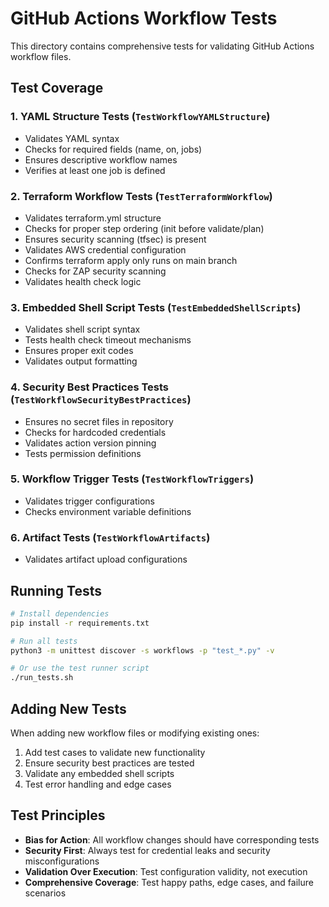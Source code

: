 # GitHub Actions Workflow Tests

This directory contains comprehensive tests for validating GitHub Actions workflow files.

## Test Coverage

### 1. YAML Structure Tests (`TestWorkflowYAMLStructure`)
- Validates YAML syntax
- Checks for required fields (name, on, jobs)
- Ensures descriptive workflow names
- Verifies at least one job is defined

### 2. Terraform Workflow Tests (`TestTerraformWorkflow`)
- Validates terraform.yml structure
- Checks for proper step ordering (init before validate/plan)
- Ensures security scanning (tfsec) is present
- Validates AWS credential configuration
- Confirms terraform apply only runs on main branch
- Checks for ZAP security scanning
- Validates health check logic

### 3. Embedded Shell Script Tests (`TestEmbeddedShellScripts`)
- Validates shell script syntax
- Tests health check timeout mechanisms
- Ensures proper exit codes
- Validates output formatting

### 4. Security Best Practices Tests (`TestWorkflowSecurityBestPractices`)
- Ensures no secret files in repository
- Checks for hardcoded credentials
- Validates action version pinning
- Tests permission definitions

### 5. Workflow Trigger Tests (`TestWorkflowTriggers`)
- Validates trigger configurations
- Checks environment variable definitions

### 6. Artifact Tests (`TestWorkflowArtifacts`)
- Validates artifact upload configurations

## Running Tests

```bash
# Install dependencies
pip install -r requirements.txt

# Run all tests
python3 -m unittest discover -s workflows -p "test_*.py" -v

# Or use the test runner script
./run_tests.sh
```

## Adding New Tests

When adding new workflow files or modifying existing ones:

1. Add test cases to validate new functionality
2. Ensure security best practices are tested
3. Validate any embedded shell scripts
4. Test error handling and edge cases

## Test Principles

- **Bias for Action**: All workflow changes should have corresponding tests
- **Security First**: Always test for credential leaks and security misconfigurations
- **Validation Over Execution**: Test configuration validity, not execution
- **Comprehensive Coverage**: Test happy paths, edge cases, and failure scenarios